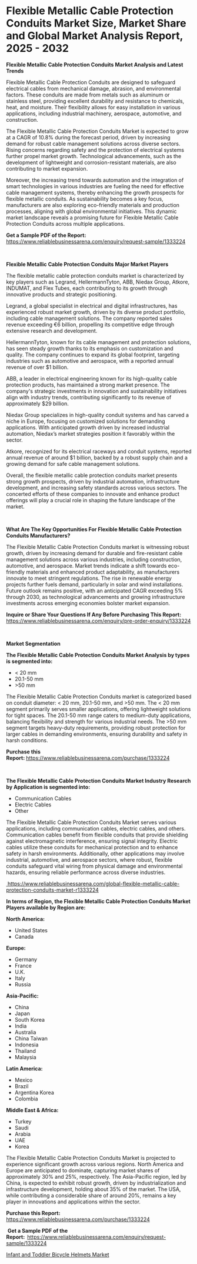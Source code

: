 <p><h1>Flexible Metallic Cable Protection Conduits Market Size, Market Share and Global Market Analysis Report, 2025 - 2032</h1></p><p><strong>Flexible Metallic Cable Protection Conduits Market Analysis and Latest Trends</strong></p>
<p><p>Flexible Metallic Cable Protection Conduits are designed to safeguard electrical cables from mechanical damage, abrasion, and environmental factors. These conduits are made from metals such as aluminum or stainless steel, providing excellent durability and resistance to chemicals, heat, and moisture. Their flexibility allows for easy installation in various applications, including industrial machinery, aerospace, automotive, and construction.</p><p>The Flexible Metallic Cable Protection Conduits Market is expected to grow at a CAGR of 10.8% during the forecast period, driven by increasing demand for robust cable management solutions across diverse sectors. Rising concerns regarding safety and the protection of electrical systems further propel market growth. Technological advancements, such as the development of lightweight and corrosion-resistant materials, are also contributing to market expansion. </p><p>Moreover, the increasing trend towards automation and the integration of smart technologies in various industries are fueling the need for effective cable management systems, thereby enhancing the growth prospects for flexible metallic conduits. As sustainability becomes a key focus, manufacturers are also exploring eco-friendly materials and production processes, aligning with global environmental initiatives. This dynamic market landscape reveals a promising future for Flexible Metallic Cable Protection Conduits across multiple applications.</p></p>
<p><strong>Get a Sample PDF of the Report:&nbsp;</strong> <a href="https://www.reliablebusinessarena.com/enquiry/request-sample/1333224?utm_campaign=2887&utm_medium=2&utm_source=Github&utm_content=ia&utm_term=24032025&utm_id=flexible-metallic-cable-protection-conduits">https://www.reliablebusinessarena.com/enquiry/request-sample/1333224</a></p>
<p>&nbsp;</p>
<p><strong>Flexible Metallic Cable Protection Conduits Major Market Players</strong></p>
<p><p>The flexible metallic cable protection conduits market is characterized by key players such as Legrand, HellermannTyton, ABB, Niedax Group, Atkore, INDUMAT, and Flex Tubes, each contributing to its growth through innovative products and strategic positioning.</p><p>Legrand, a global specialist in electrical and digital infrastructures, has experienced robust market growth, driven by its diverse product portfolio, including cable management solutions. The company reported sales revenue exceeding €6 billion, propelling its competitive edge through extensive research and development.</p><p>HellermannTyton, known for its cable management and protection solutions, has seen steady growth thanks to its emphasis on customization and quality. The company continues to expand its global footprint, targeting industries such as automotive and aerospace, with a reported annual revenue of over $1 billion.</p><p>ABB, a leader in electrical engineering known for its high-quality cable protection products, has maintained a strong market presence. The company's strategic investments in innovation and sustainability initiatives align with industry trends, contributing significantly to its revenue of approximately $29 billion.</p><p>Niedax Group specializes in high-quality conduit systems and has carved a niche in Europe, focusing on customized solutions for demanding applications. With anticipated growth driven by increased industrial automation, Niedax’s market strategies position it favorably within the sector.</p><p>Atkore, recognized for its electrical raceways and conduit systems, reported annual revenue of around $1 billion, backed by a robust supply chain and a growing demand for safe cable management solutions.</p><p>Overall, the flexible metallic cable protection conduits market presents strong growth prospects, driven by industrial automation, infrastructure development, and increasing safety standards across various sectors. The concerted efforts of these companies to innovate and enhance product offerings will play a crucial role in shaping the future landscape of the market.</p></p>
<p>&nbsp;</p>
<p><strong>What Are The Key Opportunities For Flexible Metallic Cable Protection Conduits Manufacturers?</strong></p>
<p><p>The Flexible Metallic Cable Protection Conduits market is witnessing robust growth, driven by increasing demand for durable and fire-resistant cable management solutions across various industries, including construction, automotive, and aerospace. Market trends indicate a shift towards eco-friendly materials and enhanced product adaptability, as manufacturers innovate to meet stringent regulations. The rise in renewable energy projects further fuels demand, particularly in solar and wind installations. Future outlook remains positive, with an anticipated CAGR exceeding 5% through 2030, as technological advancements and growing infrastructure investments across emerging economies bolster market expansion.</p></p>
<p><strong>Inquire or Share Your Questions If Any Before Purchasing This Report:</strong> <a href="https://www.reliablebusinessarena.com/enquiry/pre-order-enquiry/1333224?utm_campaign=2887&utm_medium=2&utm_source=Github&utm_content=ia&utm_term=24032025&utm_id=flexible-metallic-cable-protection-conduits">https://www.reliablebusinessarena.com/enquiry/pre-order-enquiry/1333224</a></p>
<p>&nbsp;</p>
<p><strong>Market Segmentation</strong></p>
<p><strong>The Flexible Metallic Cable Protection Conduits Market Analysis by types is segmented into:</strong></p>
<p><ul><li>< 20 mm</li><li>20.1-50 mm</li><li>>50 mm</li></ul></p>
<p><p>The Flexible Metallic Cable Protection Conduits market is categorized based on conduit diameter: < 20 mm, 20.1-50 mm, and >50 mm. The < 20 mm segment primarily serves smaller applications, offering lightweight solutions for tight spaces. The 20.1-50 mm range caters to medium-duty applications, balancing flexibility and strength for various industrial needs. The >50 mm segment targets heavy-duty requirements, providing robust protection for larger cables in demanding environments, ensuring durability and safety in harsh conditions.</p></p>
<p><strong>Purchase this Report:&nbsp;</strong><a href="https://www.reliablebusinessarena.com/purchase/1333224?utm_campaign=2887&utm_medium=2&utm_source=Github&utm_content=ia&utm_term=24032025&utm_id=flexible-metallic-cable-protection-conduits">https://www.reliablebusinessarena.com/purchase/1333224</a></p>
<p>&nbsp;</p>
<p><strong>The Flexible Metallic Cable Protection Conduits Market Industry Research by Application is segmented into:</strong></p>
<p><ul><li>Communication Cables</li><li>Electric Cables</li><li>Other</li></ul></p>
<p><p>The Flexible Metallic Cable Protection Conduits Market serves various applications, including communication cables, electric cables, and others. Communication cables benefit from flexible conduits that provide shielding against electromagnetic interference, ensuring signal integrity. Electric cables utilize these conduits for mechanical protection and to enhance safety in harsh environments. Additionally, other applications may involve industrial, automotive, and aerospace sectors, where robust, flexible conduits safeguard vital wiring from physical damage and environmental hazards, ensuring reliable performance across diverse industries.</p></p>
<p><a href="https://www.reliablebusinessarena.com/global-flexible-metallic-cable-protection-conduits-market-r1333224?utm_campaign=2887&utm_medium=2&utm_source=Github&utm_content=ia&utm_term=24032025&utm_id=flexible-metallic-cable-protection-conduits">&nbsp;https://www.reliablebusinessarena.com/global-flexible-metallic-cable-protection-conduits-market-r1333224</a></p>
<p><strong>In terms of Region, the Flexible Metallic Cable Protection Conduits Market Players available by Region are:</strong></p>
<p>
    <p> <strong> North America: </strong>
        <ul>
            <li>United States</li>
            <li>Canada</li>
        </ul>
        </p> 
    <p> <strong> Europe: </strong>
        <ul>
            <li>Germany</li>
            <li>France</li>
            <li>U.K.</li>
            <li>Italy</li>
            <li>Russia</li>
        </ul>
        </p> 
    <p> <strong> Asia-Pacific: </strong>
        <ul>
            <li>China</li>
            <li>Japan</li>
            <li>South Korea</li>
            <li>India</li>
            <li>Australia</li>
            <li>China Taiwan</li>
            <li>Indonesia</li>
            <li>Thailand</li>
            <li>Malaysia</li>
        </ul>
        </p> 
    <p> <strong> Latin America: </strong>
        <ul>
            <li>Mexico</li>
            <li>Brazil</li>
            <li>Argentina Korea</li>
            <li>Colombia</li>
        </ul>
        </p> 
    <p> <strong> Middle East & Africa: </strong>
        <ul>
            <li>Turkey</li>
            <li>Saudi</li>
            <li>Arabia</li>
            <li>UAE</li>
            <li>Korea</li>
        </ul>
    </p>
    </p>
<p><p>The Flexible Metallic Cable Protection Conduits Market is projected to experience significant growth across various regions. North America and Europe are anticipated to dominate, capturing market shares of approximately 30% and 25%, respectively. The Asia-Pacific region, led by China, is expected to exhibit robust growth, driven by industrialization and infrastructure development, holding about 35% of the market. The USA, while contributing a considerable share of around 20%, remains a key player in innovations and applications within the sector.</p></p>
<p><strong>Purchase this Report: </strong><a href="https://www.reliablebusinessarena.com/purchase/1333224?utm_campaign=2887&utm_medium=2&utm_source=Github&utm_content=ia&utm_term=24032025&utm_id=flexible-metallic-cable-protection-conduits">https://www.reliablebusinessarena.com/purchase/1333224</a></p>
<p>&nbsp;<strong>Get a Sample PDF of the Report:&nbsp;&nbsp;</strong><a href="https://www.reliablebusinessarena.com/enquiry/request-sample/1333224?utm_campaign=2887&utm_medium=2&utm_source=Github&utm_content=ia&utm_term=24032025&utm_id=flexible-metallic-cable-protection-conduits">https://www.reliablebusinessarena.com/enquiry/request-sample/1333224</a></p>
<p><strong></strong></p>
<p><p><a href="https://github.com/carylgrinko/Market-Research-Report-List-1/blob/main/infant-and-toddler-bicycle-helmets-market.md?utm_campaign=2887&utm_medium=2&utm_source=Github&utm_content=ia&utm_term=24032025&utm_id=flexible-metallic-cable-protection-conduits">Infant and Toddler Bicycle Helmets Market</a></p></p>